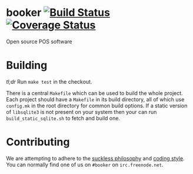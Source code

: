 # booker [![Build Status](https://travis-ci.org/atmosia/booker.svg?branch=master)](https://travis-ci.org/atmosia/booker) [![Coverage Status](https://coveralls.io/repos/github/atmosia/booker/badge.svg?branch=master)](https://coveralls.io/github/atmosia/booker?branch=master)

Open source POS software

# Building

*tl;dr* Run `make test` in the checkout.

There is a central `Makefile` which can be used to build the whole project.
Each project should have a `Makefile` in its build directory, all of which
use `config.mk` in the root directory for common build options. If a static
version of `libsqlite3` is not present on your system then your can run
`build_static_sqlite.sh` to fetch and build one.

# Contributing

We are attempting to adhere to the
[suckless philosophy](http://suckless.org/philosophy)
and
[coding style](http://suckless.org/coding_style).
You can normally find one of us on `#booker` on `irc.freenode.net`.
